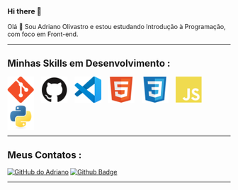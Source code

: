 ### Hi there 👋

Olá 👋 Sou Adriano Olivastro e estou estudando Introdução à Programação, com foco em Front-end.

---

## **Minhas Skills em Desenvolvimento :**

<div style="display: inline_block">
  <img align="center" alt="icone-GIT" height="60" src="https://github.com/devicons/devicon/blob/master/icons/git/git-original.svg">
  &nbsp;&nbsp;
  <img align="center" alt="icone-GIT-HUB" height="60" src="https://github.com/devicons/devicon/blob/master/icons/github/github-original.svg">
  &nbsp;&nbsp;
  <img align="center" alt="icone-VS-CODE" height="60" src="https://github.com/devicons/devicon/blob/master/icons/vscode/vscode-original.svg">
  &nbsp;&nbsp;
  <img align="center" alt="icone-HTML" height="60" src="https://raw.githubusercontent.com/devicons/devicon/master/icons/html5/html5-original.svg">
  &nbsp;&nbsp;
  <img align="center" alt="icone-CSS" height="60" src="https://raw.githubusercontent.com/devicons/devicon/master/icons/css3/css3-original.svg">
  &nbsp;&nbsp;
  <img align="center" alt="icone-JS" height="60" src="https://raw.githubusercontent.com/devicons/devicon/master/icons/javascript/javascript-plain.svg">
  &nbsp;&nbsp;
  <img align="center" alt="icone-Python" height="60" src="https://github.com/devicons/devicon/blob/master/icons/python/python-original.svg">
</div>

---

## **Meus Contatos :**


<a href="https://github.com/olivastroaos"> <img height="30" alt="GitHub do Adriano" src="https://img.shields.io/badge/-Github-000?style=flat-square&logo=Github&logoColor=white"></a> 
[![Github Badge](https://img.shields.io/badge/LinkedIn-0077B5?style=for-the-badge&logo=linkedin&logoColor=white)](https://www.linkedin.com/in/adriano-olivastro-95841561/)

---

<!--
**olivastroaos/olivastroaos** is a ✨ _special_ ✨ repository because its `README.md` (this file) appears on your GitHub profile.

Here are some ideas to get you started:

- 🔭 I’m currently working on ...
- 🌱 I’m currently learning ...
- 👯 I’m looking to collaborate on ...
- 🤔 I’m looking for help with ...
- 💬 Ask me about ...
- 📫 How to reach me: ...
- 😄 Pronouns: ...
- ⚡ Fun fact: ...
-->
